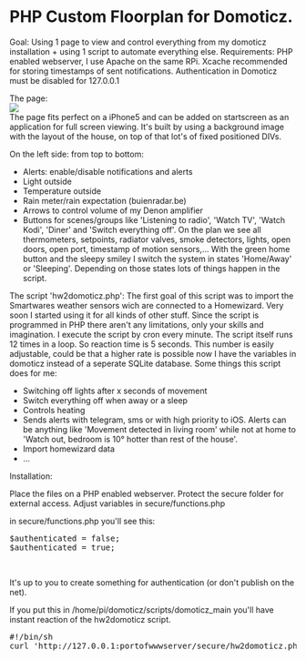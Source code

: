 # PHP Custom Floorplan for Domoticz.

Goal: Using 1 page to view and control everything from my domoticz installation + using 1 script to automate everything else.
Requirements: PHP enabled webserver, I use Apache on the same RPi. Xcache recommended for storing timestamps of sent notifications.
Authentication in Domoticz must be disabled for 127.0.0.1

The page:<br>
<img src="http://i.imgur.com/09PpGwB.png"/><br>
The page fits perfect on a iPhone5 and can be added on startscreen as an application for full screen viewing.
It's built by using a background image with the layout of the house, on top of that lot's of fixed positioned DIVs.

On the left side: from top to bottom:
- Alerts: enable/disable notifications and alerts
- Light outside
- Temperature outside
- Rain meter/rain expectation (buienradar.be)
- Arrows to control volume of my Denon amplifier
- Buttons for scenes/groups like 'Listening to radio', 'Watch TV', 'Watch Kodi', 'Diner' and 'Switch everything off'.
On the plan we see all thermometers, setpoints, radiator valves, smoke detectors, lights, open doors, open port, timestamp of motion sensors,...
With the green home button and the sleepy smiley I switch the system in states 'Home/Away' or 'Sleeping'. Depending on those states lots of things happen in the script.  

The script 'hw2domoticz.php':
The first goal of this script was to import the Smartwares weather sensors wich are connected to a Homewizard. Very soon I started using it for all kinds of other stuff. 
Since the script is programmed in PHP there aren't any limitations, only your skills and imagination. 
I execute the script by cron every minute. The script itself runs 12 times in a loop. So reaction time is 5 seconds. This number is easily adjustable, could be that a higher rate is possible now I have the variables in domoticz instead of a seperate SQLite database. 
Some things this script does for me:
- Switching off lights after x seconds of movement
- Switch everything off when away or a sleep
- Controls heating
- Sends alerts with telegram, sms or with high priority to iOS. Alerts can be anything like 'Movement detected in living room' while not at home to 'Watch out, bedroom is 10° hotter than rest of the house'.
- Import homewizard data
- ...

Installation:

Place the files on a PHP enabled webserver. Protect the secure folder for external access. 
Adjust variables in secure/functions.php

in secure/functions.php you'll see this:
<pre>$authenticated = false;
$authenticated = true;</pre><br/>
It's up to you to create something for authentication (or don't publish on the net).

If you put this in /home/pi/domoticz/scripts/domoticz_main you'll have instant reaction of the hw2domoticz script.
<pre>
#!/bin/sh
curl 'http://127.0.0.1:portofwwwserver/secure/hw2domoticz.php'
</pre><br>
